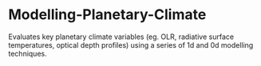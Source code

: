 # Modelling-Planetary-Climate
Evaluates key planetary climate variables (eg. OLR, radiative surface temperatures, optical depth profiles) using a series of 1d and 0d modelling techniques.
